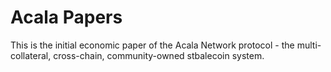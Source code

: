 # Acala Papers
This is the initial economic paper of the Acala Network protocol - the multi-collateral, cross-chain, community-owned stbalecoin system.
